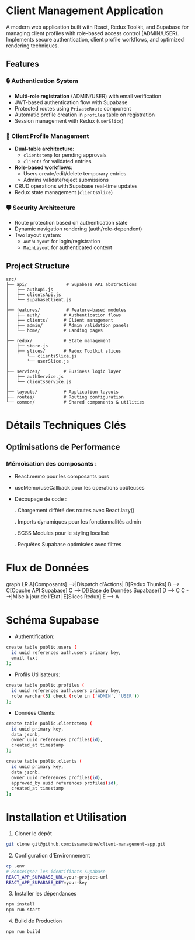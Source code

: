 # Client Management Application

A modern web application built with React, Redux Toolkit, and Supabase for managing client profiles with role-based access control (ADMIN/USER). Implements secure authentication, client profile workflows, and optimized rendering techniques.

## Features

### 🔒 Authentication System
- **Multi-role registration** (ADMIN/USER) with email verification
- JWT-based authentication flow with Supabase
- Protected routes using `PrivateRoute` component
- Automatic profile creation in `profiles` table on registration
- Session management with Redux (`userSlice`)

### 👥 Client Profile Management
- **Dual-table architecture**:
  - `clientstemp` for pending approvals
  - `clients` for validated entries
- **Role-based workflows**:
  - Users create/edit/delete temporary entries
  - Admins validate/reject submissions
- CRUD operations with Supabase real-time updates
- Redux state management (`clientsSlice`)

### 🛡 Security Architecture
- Route protection based on authentication state
- Dynamic navigation rendering (auth/role-dependent)
- Two layout system:
  - `AuthLayout` for login/registration
  - `MainLayout` for authenticated content

## Project Structure

```plaintext
src/
├── api/               # Supabase API abstractions
│   ├── authApi.js
│   ├── clientsApi.js
│   └── supabaseClient.js
│
├── features/          # Feature-based modules
│   ├── auth/         # Authentication flows
│   ├── clients/      # Client management
│   ├── admin/        # Admin validation panels
│   └── home/         # Landing pages
│
├── redux/            # State management
│   ├── store.js
│   ├── slices/       # Redux Toolkit slices
│       └── clientsSlice.js
│       └── userSlice.js
│
├── services/         # Business logic layer
│   ├── authService.js
│   └── clientsService.js
│
├── layouts/          # Application layouts
├── routes/           # Routing configuration
└── common/           # Shared components & utilities
```

# Détails Techniques Clés
## Optimisations de Performance
### Mémoïsation des composants :

- React.memo pour les composants purs

- useMemo/useCallback pour les opérations coûteuses

- Découpage de code :

    . Chargement différé des routes avec React.lazy()

    . Imports dynamiques pour les fonctionnalités admin

    . SCSS Modules pour le styling localisé

    . Requêtes Supabase optimisées avec filtres

# Flux de Données

graph LR
  A[Composants] -->|Dispatch d'Actions| B[Redux Thunks]
  B --> C[Couche API Supabase]
  C --> D[(Base de Données Supabase)]
  D --> C
  C -->|Mise à jour de l'État| E[Slices Redux]
  E --> A

# Schéma Supabase

- Authentification:
```bash
create table public.users (
  id uuid references auth.users primary key,
  email text
);
```

- Profils Utilisateurs:
```bash
create table public.profiles (
  id uuid references auth.users primary key,
  role varchar(5) check (role in ('ADMIN', 'USER'))
);
```

- Données Clients:
```bash
create table public.clientstemp (
  id uuid primary key,
  data jsonb,
  owner uuid references profiles(id),
  created_at timestamp
);

create table public.clients (
  id uuid primary key,
  data jsonb,
  owner uuid references profiles(id),
  approved_by uuid references profiles(id),
  created_at timestamp
);

```
# Installation et Utilisation

1. Cloner le dépôt

```bash 
git clone git@github.com:issamedine/client-management-app.git
```

2. Configuration d'Environnement 

```bash 
cp .env
# Renseigner les identifiants Supabase
REACT_APP_SUPABASE_URL=your-project-url
REACT_APP_SUPABASE_KEY=your-key
```

3. Installer les dépendances
```bash 
npm install
npm run start
```

4. Build de Production
```bash
npm run build
```